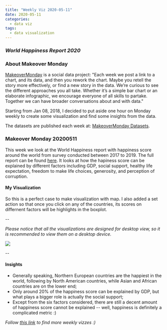 ```yaml
---
title: "Weekly Viz 2020-05-11"
date: 2020-05-11
categories:
  - data viz
tags:
  - data visualization
---
```


### *World Happiness Report 2020*


### About Makeover Monday

[MakeoverMonday](http://www.makeovermonday.co.uk/) is a social data project:
"Each week we post a link to a chart, and its data, and then you rework the chart.
Maybe you retell the story more effectively, or find a new story in the data.
We’re curious to see the different approaches you all take. Whether it’s a simple bar chart or an elaborate infographic, we encourage everyone of all skills to partake.
Together we can have broader conversations about and with data."

Starting from Jan 08, 2018, I decided to put aside one hour on Monday weekly to create some visualization and find some insights from the data.

The datasets are published each week at: [MakeoverMonday Datasets](http://www.makeovermonday.co.uk/data/).

### Makeover Monday 20200511

This week we look at the World Happiness report with happiness score around the world from survey conducted between 2017 to 2019. The full report can be found [here](https://worldhappiness.report/). It looks at how the hapiness score can be explained by different factors including GDP, social support, healthy life expectation, freedom to make life choices, generosity, and perception of corruption.  

#### My Visualization

So this is a perfect case to make visualization with map. I also added a set action so that once you click on any of the countries, its scores on differnent factors will be highlights in the boxplot.  

--  

*Please notice that all the visualizations are designed for desktop view, so it is recommended to view them on a desktop device.*  

<div class='tableauPlaceholder' id='viz1589259204827' style='position: relative'>
<noscript><a href='#'>
  <img alt=' ' src='https:&#47;&#47;public.tableau.com&#47;static&#47;images&#47;Ma&#47;MakeOverMonday2020511WorldHappinessReport2020&#47;WorldHappinessReport&#47;1_rss.png' style='border: none' />
</a></noscript>
<object class='tableauViz'  style='display:none;'>
  <param name='host_url' value='https%3A%2F%2Fpublic.tableau.com%2F' />
  <param name='embed_code_version' value='3' /> 
  <param name='site_root' value='' />
  <param name='name' value='MakeOverMonday2020511WorldHappinessReport2020&#47;WorldHappinessReport' />
  <param name='tabs' value='no' />
  <param name='toolbar' value='yes' />
  <param name='static_image' value='https:&#47;&#47;public.tableau.com&#47;static&#47;images&#47;Ma&#47;MakeOverMonday2020511WorldHappinessReport2020&#47;WorldHappinessReport&#47;1.png' />
  <param name='animate_transition' value='yes' />
  <param name='display_static_image' value='yes' />
  <param name='display_spinner' value='yes' />
  <param name='display_overlay' value='yes' />
  <param name='display_count' value='yes' />
  <param name='filter' value='publish=yes' />
</object></div>           
<script type='text/javascript'>        
  var divElement = document.getElementById('viz1589259204827'); 
  var vizElement = divElement.getElementsByTagName('object')[0];     
  if ( divElement.offsetWidth > 800 ) { vizElement.style.width='800px';vizElement.style.height='827px';} else if ( divElement.offsetWidth > 500 ) { vizElement.style.width='800px';vizElement.style.height='827px';} else { vizElement.style.width='100%';vizElement.style.height='777px';}         
  var scriptElement = document.createElement('script');     
  scriptElement.src = 'https://public.tableau.com/javascripts/api/viz_v1.js';      
  vizElement.parentNode.insertBefore(scriptElement, vizElement);             
</script>
  
  
--  

#### Insights
* Generally speaking, Northern European countries are the happiest in the world, following by North American countries, while Asian and African countries are on the lower end;  
* Only around 20% of the happiness score can be explained by GDP, but what plays a bigger role is actually the social support;  
* Except from the six factors considered, there are still a decent amount of happiness score cannot be explained -- well, happiness is definitely a complicated metric :)  


*Follow [this link](https://yudong-94.github.io/personal-website/project/MakeOverMonday2020/) to find more weekly vizzes :)*